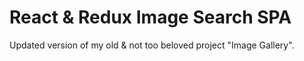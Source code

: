 # React & Redux Image Search SPA

Updated version of my old & not too beloved project "Image Gallery".
